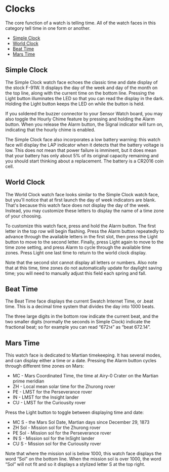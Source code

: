 Clocks
======

The core function of a watch is telling time. All of the watch faces in this category tell time in one form or another.

* [Simple Clock](#simple-clock)
* [World Clock](#world-clock)
* [Beat Time](#beat-time)
* [Mars Time](#mars-time)

Simple Clock
------------

The Simple Clock watch face echoes the classic time and date display of the stock F-91W. It displays the day of the week and day of the month on the top line, along with the current time on the bottom line. Pressing the Light button illuminates the LED so that you can read the display in the dark. Holding the Light button keeps the LED on while the button is held.

If you soldered the buzzer connector to your Sensor Watch board, you may also toggle the Hourly Chime feature by pressing and holding the Alarm button. When you release the Alarm button, the Signal indicator will turn on, indicating that the hourly chime is enabled.

The Simple Clock face also incorporates a low battery warning: this watch face will display the LAP indicator when it detects that the battery voltage is low. This does not mean that power failure is imminent, but it does mean that your battery has only about 5% of its original capacity remaining and you should start thinking about a replacement. The battery is a CR2016 coin cell.

World Clock
-----------

The World Clock watch face looks similar to the Simple Clock watch face, but you'll notice that at first launch the day of week indicators are blank. That's because this watch face does not display the day of the week. Instead, you may customize these letters to display the name of a time zone of your choosing.

To customize this watch face, press and hold the Alarm button. The first letter in the top row will begin flashing. Press the Alarm button repeatedly to advance through the available letters in the first slot, then press the Light button to move to the second letter. Finally, press Light again to move to the time zone setting, and press Alarm to cycle through the available time zones. Press Light one last time to return to the world clock display.

Note that the second slot cannot display all letters or numbers. Also note that at this time, time zones do not automatically update for daylight saving time; you will need to manually adjust this field each spring and fall.

Beat Time
---------

The Beat Time face displays the current Swatch Internet Time, or .beat time. This is a decimal time system that divides the day into 1000 beats.

The three large digits in the bottom row indicate the current beat, and the two smaller digits (normally the seconds in Simple Clock) indicate the fractional beat; so for example you can read “672<small>14</small>” as “beat 672.14”.

Mars Time
---------

This watch face is dedicated to Martian timekeeping. It has several modes, and can display either a time or a date. Pressing the Alarm button cycles through different time zones on Mars:

* MC - Mars Coordinated Time, the time at Airy-0 Crater on the Martian prime meridian
* ZH - Local mean solar time for the Zhurong rover
* PE - LMST for the Perseverance rover
* IN - LMST for the Insight lander
* CU - LMST for the Curiousity rover

Press the Light button to toggle between displaying time and date:

* MC S - the Mars Sol Date, Martian days since December 29, 1873
* ZH Sol - Mission sol for the Zhurong rover
* PE Sol - Mission sol for the Perseverance rover
* IN S - Mission sol for the InSight lander
* CU S - Mission sol for the Curiousity rover

Note that where the mission sol is below 1000, this watch face displays the word “Sol” on the bottom line. When the mission sol is over 1000, the word “Sol” will not fit and so it displays a stylized letter S at the top right.
